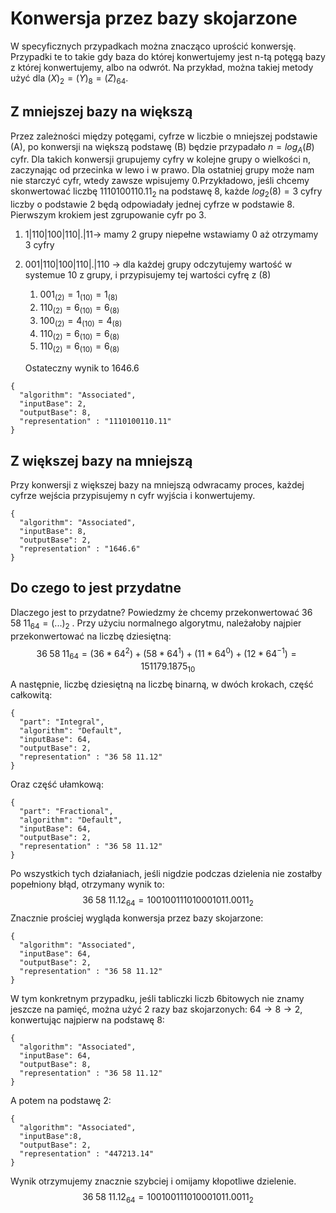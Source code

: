 # Konwersja przez bazy skojarzone

W specyficznych przypadkach można znacząco uprościć konwersję. Przypadki te to takie gdy baza do której konwertujemy jest n-tą potęgą bazy z której konwertujemy, albo na odwrót. Na przykład, można takiej metody użyć dla $(X)_{2} = (Y)_{8} = (Z)_{64}$.

## Z mniejszej bazy na większą
Przez zależności między potęgami, cyfrze w liczbie o mniejszej podstawie (A), po konwersji na większą podstawę (B) będzie przypadało $n = log_A(B)$ cyfr. Dla takich konwersji grupujemy cyfry w kolejne grupy o wielkości n, zaczynając od przecinka w lewo i w prawo. Dla ostatniej grupy może nam nie starczyć cyfr, wtedy zawsze wpisujemy 0.Przykładowo, jeśli chcemy skonwertować liczbę $1110100110.11_{2}$ na podstawę 8, każde $log_2(8) = 3$ cyfry liczby o podstawie 2 będą odpowiadały jednej cyfrze w podstawie 8. Pierwszym krokiem jest zgrupowanie cyfr po 3.

1. $1|110|100|110|.|11$→ mamy 2 grupy niepełne wstawiamy 0 aż otrzymamy 3 cyfry
2. $001|110|100|110|.|110$ → dla każdej grupy odczytujemy wartość w systemue 10 z grupy, i przypisujemy tej wartości cyfrę z (8) 
    1. $001_{(2)} = 1_{(10)} = 1_{(8)}$
    2. $110_{(2)} = 6_{(10)} = 6_{(8)}$
    3. $100_{(2)} = 4_{(10)} = 4_{(8)}$
    4. $110_{(2)} = 6_{(10)} = 6_{(8)}$
    5. $110_{(2)} = 6_{(10)} = 6_{(8)}$

    Ostateczny wynik to 1646.6

```calc-bconv
{
  "algorithm": "Associated",
  "inputBase": 2,
  "outputBase": 8,
  "representation" : "1110100110.11"
}
```
## Z większej bazy na mniejszą
Przy konwersji z większej bazy na mniejszą odwracamy proces, każdej cyfrze wejścia przypisujemy n cyfr wyjścia i konwertujemy.
```calc-bconv
{
  "algorithm": "Associated",
  "inputBase": 8,
  "outputBase": 2,
  "representation" : "1646.6"
}
```
## Do czego to jest przydatne
Dlaczego jest to przydatne? Powiedzmy że chcemy przekonwertować $36\;58\;11_{64}=(...)_2$ . 
Przy użyciu normalnego algorytmu, należałoby najpier przekonwertować na liczbę dziesiętną:
$$  
 36\;58\;11_{64}=(36*64^2)+(58*64^1)+(11*64^0)+(12*64^{-1})=151179.1875_{10}
$$
A następnie, liczbę dziesiętną na liczbę binarną, w dwóch krokach, część całkowitą:
```calc-bconv
{
  "part": "Integral",
  "algorithm": "Default",
  "inputBase": 64,
  "outputBase": 2,
  "representation" : "36 58 11.12"
}
```
Oraz część ułamkową:
```calc-bconv
{
  "part": "Fractional",
  "algorithm": "Default",
  "inputBase": 64,
  "outputBase": 2,
  "representation" : "36 58 11.12"
}
```
Po wszystkich tych działaniach, jeśli nigdzie podczas dzielenia nie zostałby popełniony błąd, otrzymany wynik to:
$$
    36\;58\;11.12_{64}=100100111010001011.0011_{2}
$$
Znacznie prościej wygląda konwersja przez bazy skojarzone:
```calc-bconv
{
  "algorithm": "Associated",
  "inputBase": 64,
  "outputBase": 2,
  "representation" : "36 58 11.12"
}
```
W tym konkretnym przypadku, jeśli tabliczki liczb 6bitowych nie znamy jeszcze na pamięć,
można użyć 2 razy baz skojarzonych: $64 \rightarrow 8 \rightarrow 2$, konwertując najpierw na podstawę 8:
```calc-bconv
{
  "algorithm": "Associated",
  "inputBase": 64,
  "outputBase": 8,
  "representation" : "36 58 11.12"
}
```
A potem na podstawę 2:
```calc-bconv
{
  "algorithm": "Associated",
  "inputBase":8,
  "outputBase": 2,
  "representation" : "447213.14"
}
```
Wynik otrzymujemy znacznie szybciej i omijamy kłopotliwe dzielenie.
$$
    36\;58\;11.12_{64}=100100111010001011.0011_{2}
$$
